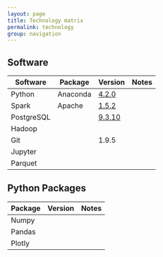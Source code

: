 ```yaml
---
layout: page
title: Technology matrix
permalink: technology
group: navigation
---
```



## Software

| Software    | Package      | Version     | Notes     |
| ----------- | ------------ | ----------- | --------- |
| Python      | Anaconda     | [4.2.0](https://www.continuum.io/downloads) | |
| Spark       | Apache       | [1.5.2](https://spark.apache.org/docs/1.5.2/) | |
| PostgreSQL  |              | [9.3.10](https://www.postgresql.org/docs/current/static/release-9-3-10.html) | |
| Hadoop      |              | | |
| Git         |              | 1.9.5 | |
| Jupyter     |              | | |
| Parquet     |              | | |

## Python Packages

| Package | Version | Notes |
| ------- | ------- | ----- |
| Numpy   |         |       |
| Pandas  |         |       |
| Plotly  |         |       |

